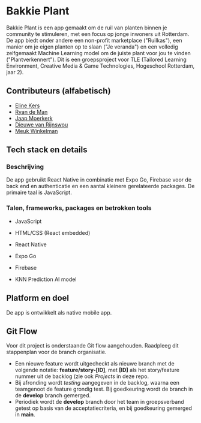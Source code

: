 # Bakkie Plant
Bakkie Plant is een app gemaakt om de ruil van planten binnen je community te stimuleren, met een focus op jonge inwoners uit Rotterdam.
De app biedt onder andere een non-profit marketplace ("Ruilkas"), een manier om je eigen planten op te slaan ("Je veranda") en een volledig zelfgemaakt Machine Learning model om de juiste plant voor jou te vinden ("Plantverkennert").
Dit is een groepsproject voor TLE (Tailored Learning Environment, Creative Media & Game Technologies, Hogeschool Rotterdam, jaar 2).
## Contributeurs (alfabetisch)
* [Eline Kers](https://github.com/PurpleAliennn)
* [Ryan de Man](https://github.com/Fireshotryan)
* [Jaap Moerkerk](https://www.jaapmoerkerk.nl/)
* [Dieuwe van Rijnswou](https://github.com/soapinmysight)
* [Meuk Winkelman](https://github.com/soupremeleader)
## Tech stack en details
### Beschrijving
De app gebruikt React Native in combinatie met Expo Go, Firebase voor de back end en authenticatie en een aantal kleinere gerelateerde packages. De primaire taal is JavaScript.
### Talen, frameworks, packages en betrokken tools
* JavaScript
* HTML/CSS (React embedded)

* React Native
* Expo Go
* Firebase
* KNN Prediction AI model
## Platform en doel
De app is ontwikkelt als native mobile app.
## Git Flow
Voor dit project is onderstaande Git flow aangehouden. Raadpleeg dit stappenplan voor de branch organisatie.
* Een nieuwe feature wordt uitgecheckt als nieuwe branch met de volgende notatie: **feature/story-[ID]**, met **[ID]** als het story/feature nummer uit de backlog (zie ook _Projects_ in deze repo.
* Bij afronding wordt _testing_ aangegeven in de backlog, waarna een teamgenoot de feature grondig test. Bij goedkeuring wordt de branch in de **develop** branch gemerged.
* Periodiek wordt de **develop** branch door het team in groepsverband getest op basis van de acceptatiecriteria, en bij goedkeuring gemerged in **main**.

